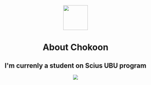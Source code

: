 <h3 align = "center">
   <picture>
   <img src="https://fonts.gstatic.com/s/e/notoemoji/latest/1fae0/512.gif" width="80" height="80">
   </picture>
</h3>
<h1 align = "center">
   About Chokoon
</h1>
<h2 align="center">
   I'm currenly a student on Scius UBU program
</h2>
<p align="center">
<a href="https://www.instagram.com/ruj_naja"><img src="https://img.shields.io/badge/ruj__naja.exe_-%23E4405F.svg?style=for-the-badge&logo=Instagram&logoColor=white"></a>
</p>

## 
